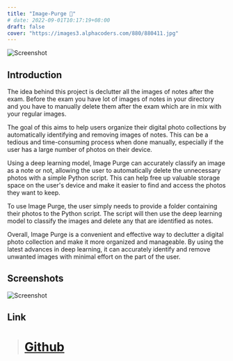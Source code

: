 ```yaml
---
title: "Image-Purge 🧹"
# date: 2022-09-01T10:17:19+08:00
draft: false
cover: "https://images3.alphacoders.com/880/880411.jpg"
---
```


![Screenshot](https://images3.alphacoders.com/880/880411.jpg)

## Introduction
The idea behind this project is declutter all the images of notes after the exam. Before the exam you have lot of images of notes in your directory and you have to manually delete them after the exam which are in mix with your regular images.

The goal of this aims to help users organize their digital photo collections by automatically identifying and removing images of notes. This can be a tedious and time-consuming process when done manually, especially if the user has a large number of photos on their device.

Using a deep learning model, Image Purge can accurately classify an image as a note or not, allowing the user to automatically delete the unnecessary photos with a simple Python script. This can help free up valuable storage space on the user's device and make it easier to find and access the photos they want to keep.

To use Image Purge, the user simply needs to provide a folder containing their photos to the Python script. The script will then use the deep learning model to classify the images and delete any that are identified as notes.

Overall, Image Purge is a convenient and effective way to declutter a digital photo collection and make it more organized and manageable. By using the latest advances in deep learning, it can accurately identify and remove unwanted images with minimal effort on the part of the user.

## Screenshots
![Screenshot](https://camo.githubusercontent.com/9c0b9ec7c403d240442d0513d0020bd5fa845d02822610252d4bf1eb8b416f69/68747470733a2f2f692e706f7374696d672e63632f4a686b53503668502f73637265656e73686f74322e706e67)

## Link
> # [Github](https://github.com/GurpreetMeelu/image-purge)
